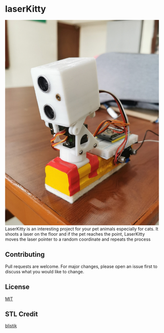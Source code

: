 # laserKitty
![Image](/Resources/IMG_20221019_141524.jpg)
LaserKitty is an interesting project for your pet animals especially for cats. It shoots a laser on the floor and if the pet reaches the point, LaserKitty moves the laser pointer to a random coordinate and repeats the process 

## Contributing
Pull requests are welcome. For major changes, please open an issue first to discuss what you would like to change.

## License
[MIT](https://choosealicense.com/licenses/mit/)

## STL Credit
[blistik](https://www.thingiverse.com/thing:1401116)
